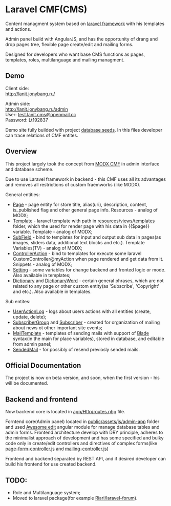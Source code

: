 # Laravel CMF(CMS)

Content managment system based on [laravel framework](https://laravel.com/) with his templates and actions.

Admin panel build with AngularJS, and has the opportunity of drang and drop pages tree, flexible page create/edit and mailing forms.

Designed for developers who want base CMS functions as pages, templates, roles, multilanguage and mailing managment.

## Demo

Client side:  
http://lanit.jonybang.ru/

Admin side:  
http://lanit.jonybang.ru/admin  
User: test.lanit.cms@openmail.cc  
Password: Lt192837

Demo site fully builded with project [database seeds](database/seeds). In this files developer can trace relations of CMF entites.

## Overview

This project largely took the concept from [MODX CMF](https://modx.com/) in admin interface and database scheme.

Due to use Laravel framework in backend - this CMF uses all its advantages and removes all restrictions of custom fraemworks (like MODX).

General entities:  
- [Page](app/Page.php) - page entity for store title, alias(uri), description, content, is_published flag and other general page info. Resources - analog of MODX;
- [Template](app/Template.php) - laravel template with path in [resources/views/templates](resources/views/templates) folder, which the used for render page with his data in {{$page}} variable. Template - analog of MODX;
- [SubField](app/SubField.php) - bind to templates for input and output sub data in pages(as images, sliders data, additional text blocks and etc.). Template Variables(TV) - analog of MODX;
- [ControllerAction](app/ControllerAction.php) - bind to templates for execute some laravel CustomController@myAction when page rendered and get data from it. Snippets - analog of MODX;
- [Setting](app/Setting.php) - some variables for change backend and fronted logic or mode. Also available in templates;
- [Dictionary](app/Dictionary.php) and [DictionaryWord](app/DictionaryWord.php) - certain general phrases, which are not related to any page or other custom entity(as 'Subscribe', 'Copyright' and etc.). Also available in templates.

Sub entites:  
- [UserActionLog](app/UserActionLog.php) - logs about users actions with all entities (create, update, delete);
- [SubscriberGroup](app/SubscriberGroup.php) and [Subscriber](app/Subscriber.php)  - created for оrganization of mailing about news ot other important site events;
- [MailTemplate](app/MailTemplate.php) - templates of sending mails with support of [Blade](https://laravel.com/docs/5.0/templates) syntax(in the main for place variables), stored in database, and editable from admin panel;
- [SendedMail](app/SendedMail.php) - for possibly of resend previosly sended mails.

## Official Documentation

The project is now on beta version, and soon, when the first version - his will be documented.

## Backend and frontend

Now backend core is located in [app/Http/routes.php](https://github.com/Jonybang/Lanit-Laravel-CMF/blob/master/app/Http/routes.php) file.

Forntend core(Admin panel) located in [public/assets/js/admin-app](https://github.com/Jonybang/Lanit-Laravel-CMF/tree/master/public/assets/js/admin-app) folder and used [Awesome edit](https://github.com/Jonybang/awesome-edit) angular module for manage database tables and admin forms. Frontend architecture develop with DRY principle, adheres to the minimalist approach of development and has some specified and bulky code only in create/edit controllers and directives of complex forms(like [page-form-controller.js](public/assets/js/admin-app/modules/page-form/page-form-controller.js) and [mailing-controller.js](public/assets/js/admin-app/modules/site-manage/mailing/mailing-controller.js))

Frontend and backend separated by REST API, and if desired developer can build his frontend for use created backend.

## TODO:

- Role and Multilanguage system;
- Moved to laravel package(for example [Riari/laravel-forum](https://github.com/Riari/laravel-forum)).

